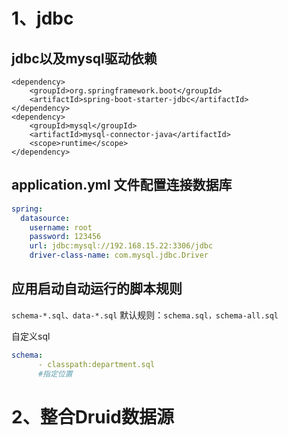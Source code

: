 # 1、jdbc
## jdbc以及mysql驱动依赖
```properties
<dependency>
    <groupId>org.springframework.boot</groupId>            
    <artifactId>spring‐boot‐starter‐jdbc</artifactId>            
</dependency>        
<dependency>        
    <groupId>mysql</groupId>            
    <artifactId>mysql‐connector‐java</artifactId>            
    <scope>runtime</scope>            
</dependency>
```
## application.yml 文件配置连接数据库
```yaml
spring:
  datasource:
    username: root
    password: 123456
    url: jdbc:mysql://192.168.15.22:3306/jdbc
    driver‐class‐name: com.mysql.jdbc.Driver
```
## 应用启动自动运行的脚本规则
`schema‐*.sql、data‐*.sql`
默认规则：`schema.sql，schema‐all.sql`

自定义sql
```yaml  
schema:    
      ‐ classpath:department.sql
      #指定位置
```
# 2、整合Druid数据源
